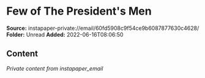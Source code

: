 # Few of The President's Men

**Source:** instapaper-private://email/60fd5908c9f54ce9b6087877630c4628/
**Folder:** Unread
**Added:** 2022-06-16T08:06:50




## Content
*Private content from instapaper_email*

